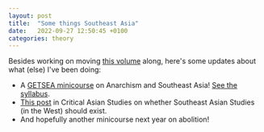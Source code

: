 ```yaml
---
layout: post
title:  "Some things Southeast Asia"
date:   2022-09-27 12:50:45 +0100
categories: theory
---
```


Besides working on moving [this volume](https://tiwong.github.io/theory/2021/10/15/insurgent-sea-call.html) along, here's some updates about what (else) I've been doing: 

- A [GETSEA minicourse](https://get-sea.org/past-courses/) on Anarchism and Southeast Asia! [See the syllabus](/files/Anarchism_Southeast_Asia_Syllabus.pdf).
- [This post](https://criticalasianstudies.org/commentary/2022/4/17/notes-from-the-field-wong-tian-an-should-southeast-asian-studies-exist-field-notes-from-an-interloper) in Critical Asian Studies on whether Southeast Asian Studies (in the West) should exist.
- And hopefully another minicourse next year on abolition!

